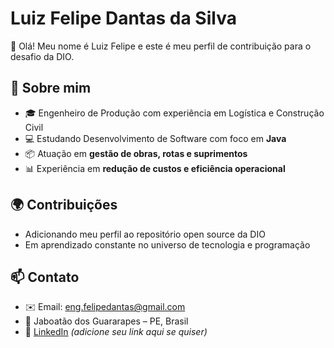 # Luiz Felipe Dantas da Silva

👋 Olá! Meu nome é Luiz Felipe e este é meu perfil de contribuição para o desafio da DIO.

## 🚀 Sobre mim
- 🎓 Engenheiro de Produção com experiência em Logística e Construção Civil  
- 💻 Estudando Desenvolvimento de Software com foco em **Java**  
- 📦 Atuação em **gestão de obras, rotas e suprimentos**  
- 📊 Experiência em **redução de custos e eficiência operacional**  

## 🌍 Contribuições
- Adicionando meu perfil ao repositório open source da DIO  
- Em aprendizado constante no universo de tecnologia e programação  

## 📫 Contato
- ✉️ Email: eng.felipedantas@gmail.com  
- 📍 Jaboatão dos Guararapes – PE, Brasil  
- 🔗 [LinkedIn](https://www.linkedin.com/) *(adicione seu link aqui se quiser)*  
